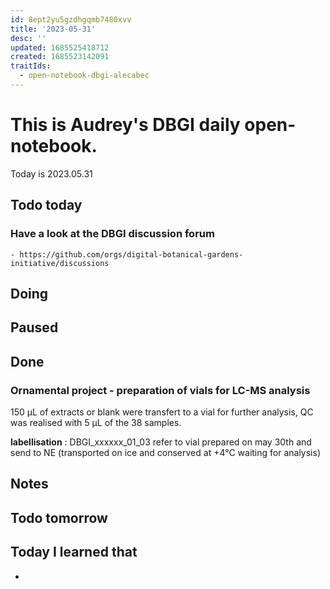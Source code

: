 ```yaml
---
id: 8ept2yu5gzdhgqmb7480xvv
title: '2023-05-31'
desc: ''
updated: 1685525418712
created: 1685523142091
traitIds:
  - open-notebook-dbgi-alecabec
---
```



# This is Audrey's DBGI daily open-notebook.

Today is 2023.05.31

## Todo today


### Have a look at the DBGI discussion forum
    - https://github.com/orgs/digital-botanical-gardens-initiative/discussions

###
###

## Doing

## Paused

## Done
### Ornamental project - preparation of vials for LC-MS analysis 
150 µL of extracts or blank were transfert to a vial for further analysis, QC was realised with 5 µL of the 38 samples. 

**labellisation**  : 
 DBGI_xxxxxx_01_03 refer to vial prepared on may 30th and send to NE (transported on ice and conserved at +4°C waiting for analysis)

## Notes

## Todo tomorrow

###
###
###


## Today I learned that

- 